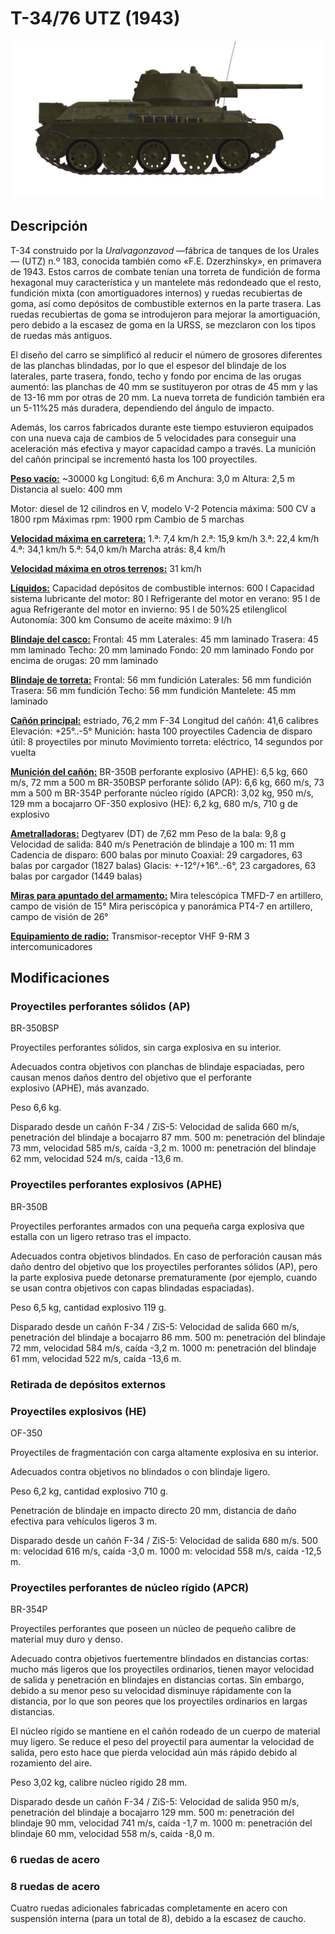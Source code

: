 # T-34/76 UTZ (1943)

![_t34-76uvz-43](../images/_t34-76uvz-43.png)

## Descripción

T-34 construido por la <i>Uralvagonzavod</i> —fábrica de tanques de los Urales— (UTZ) n.º 183, conocida también como «F.E. Dzerzhinsky», en primavera de 1943. Estos carros de combate tenían una torreta de fundición de forma hexagonal muy característica y un mantelete más redondeado que el resto, fundición mixta (con amortiguadores internos) y ruedas recubiertas de goma, así como depósitos de combustible externos en la parte trasera. Las ruedas recubiertas de goma se introdujeron para mejorar la amortiguación, pero debido a la escasez de goma en la URSS, se mezclaron con los tipos de ruedas más antiguos.

El diseño del carro se simplificó al reducir el número de grosores diferentes de las planchas blindadas, por lo que el espesor del blindaje de los laterales, parte trasera, fondo, techo y fondo por encima de las orugas aumentó: las planchas de 40 mm se sustituyeron por otras de 45 mm y las de 13-16 mm por otras de 20 mm. La nueva torreta de fundición también era un 5-11%25 más duradera, dependiendo del ángulo de impacto.

Además, los carros fabricados durante este tiempo estuvieron equipados con una nueva caja de cambios de 5 velocidades para conseguir una aceleración más efectiva y mayor capacidad campo a través. La munición del cañón principal se incrementó hasta los 100 proyectiles.

<b><u>Peso vacío:</u></b> ~30000 kg
Longitud: 6,6 m
Anchura: 3,0 m
Altura: 2,5 m
Distancia al suelo: 400 mm

Motor: diesel de 12 cilindros en V, modelo V-2
Potencia máxima: 500 CV a 1800 rpm
Máximas rpm: 1900 rpm
Cambio de 5 marchas

<b><u>Velocidad máxima en carretera:</u></b>
1.ª: 7,4 km/h
2.ª: 15,9 km/h
3.ª: 22,4 km/h
4.ª: 34,1 km/h
5.ª: 54,0 km/h
Marcha atrás: 8,4 km/h

<b><u>Velocidad máxima en otros terrenos:</u></b> 31 km/h

<b><u>Líquidos:</u></b>
Capacidad depósitos de combustible internos: 600 l
Capacidad sistema lubricante del motor: 80 l
Refrigerante del motor en verano: 95 l de agua
Refrigerante del motor en invierno: 95 l de 50%25 etilenglicol
Autonomía: 300 km
Consumo de aceite máximo: 9 l/h

<b><u>Blindaje del casco:</u></b>
Frontal: 45 mm
Laterales: 45 mm laminado
Trasera: 45 mm laminado
Techo: 20 mm laminado
Fondo: 20 mm laminado
Fondo por encima de orugas: 20 mm laminado

<b><u>Blindaje de torreta:</u></b>
Frontal: 56 mm fundición
Laterales: 56 mm fundición
Trasera: 56 mm fundición
Techo: 56 mm fundición
Mantelete: 45 mm laminado

<b><u>Cañón principal:</u></b> estriado, 76,2 mm F-34
Longitud del cañón: 41,6 calibres
Elevación: +25°..-5°
Munición: hasta 100 proyectiles
Cadencia de disparo útil: 8 proyectiles por minuto
Movimiento torreta: eléctrico, 14 segundos por vuelta

<b><u>Munición del cañón:</u></b>
BR-350B perforante explosivo (APHE): 6,5 kg, 660 m/s, 72 mm a 500 m
BR-350BSP perforante sólido (AP): 6,6 kg, 660 m/s, 73 mm a 500 m
BR-354P perforante núcleo rígido (APCR): 3,02 kg, 950 m/s, 129 mm a bocajarro
OF-350 explosivo (HE): 6,2 kg, 680 m/s, 710 g de explosivo

<b><u>Ametralladoras:</u></b> Degtyarev (DT) de 7,62 mm
Peso de la bala: 9,8 g
Velocidad de salida: 840 m/s
Penetración de blindaje a 100 m: 11 mm
Cadencia de disparo: 600 balas por minuto
Coaxial: 29 cargadores, 63 balas por cargador (1827 balas)
Glacis: +-12°/+16°..-6°, 23 cargadores, 63 balas por cargador (1449 balas)

<b><u>Miras para apuntado del armamento:</u></b>
Mira telescópica TMFD-7 en artillero, campo de visión de 15°
Mira periscópica y panorámica PT4-7 en artillero, campo de visión de 26°

<b><u>Equipamiento de radio:</u></b>
Transmisor-receptor VHF 9-RM
3 intercomunicadores


## Modificaciones


### Proyectiles perforantes sólidos (AP)

BR-350BSP

Proyectiles perforantes sólidos, sin carga explosiva en su interior.

Adecuados contra objetivos con planchas de blindaje espaciadas, pero causan menos daños dentro del objetivo que el perforante explosivo (APHE), más avanzado.

Peso 6,6 kg.

Disparado desde un cañón F-34 / ZiS-5:
Velocidad de salida 660 m/s, penetración del blindaje a bocajarro 87 mm.
500 m: penetración del blindaje 73 mm, velocidad 585 m/s, caída -3,2 m.
1000 m: penetración del blindaje 62 mm, velocidad 524 m/s, caída -13,6 m.


### Proyectiles perforantes explosivos (APHE)

BR-350B

Proyectiles perforantes armados con una pequeña carga explosiva que estalla con un ligero retraso tras el impacto.

Adecuados contra objetivos blindados. En caso de perforación causan más daño dentro del objetivo que los proyectiles perforantes sólidos (AP), pero la parte explosiva puede detonarse prematuramente (por ejemplo, cuando se usan contra objetivos con capas blindadas espaciadas).

Peso 6,5 kg, cantidad explosivo 119 g.

Disparado desde un cañón F-34 / ZiS-5:
Velocidad de salida 660 m/s, penetración del blindaje a bocajarro 86 mm.
500 m: penetración del blindaje 72 mm, velocidad 584 m/s, caída -3,2 m.
1000 m: penetración del blindaje 61 mm, velocidad 522 m/s, caída -13,6 m.


### Retirada de depósitos externos


### Proyectiles explosivos (HE)

OF-350

Proyectiles de fragmentación con carga altamente explosiva en su interior.

Adecuados contra objetivos no blindados o con blindaje ligero.

Peso 6,2 kg, cantidad explosivo 710 g.

Penetración de blindaje en impacto directo 20 mm, distancia de daño efectiva para vehículos ligeros 3 m.

Disparado desde un cañón F-34 / ZiS-5:
Velocidad de salida 680 m/s.
500 m: velocidad 616 m/s, caída -3,0 m.
1000 m: velocidad 558 m/s, caída -12,5 m.


### Proyectiles perforantes de núcleo rígido (APCR)

BR-354P

Proyectiles perforantes que poseen un núcleo de pequeño calibre de material muy duro y denso.

Adecuado contra objetivos fuertementre blindados en distancias cortas: mucho más ligeros que los proyectiles ordinarios, tienen mayor velocidad de salida y penetración en blindajes en distancias cortas. Sin embargo, debido a su menor peso su velocidad disminuye rápidamente con la distancia, por lo que son peores que los proyectiles ordinarios en largas distancias.

El núcleo rígido se mantiene en el cañón rodeado de un cuerpo de material muy ligero. Se reduce el peso del proyectil para aumentar la velocidad de salida, pero esto hace que pierda velocidad aún más rápido debido al rozamiento del aire.

Peso 3,02 kg, calibre núcleo rígido 28 mm.

Disparado desde un cañón F-34 / ZiS-5:
Velocidad de salida 950 m/s, penetración del blindaje a bocajarro 129 mm.
500 m: penetración del blindaje 90 mm, velocidad 741 m/s, caída -1,7 m.
1000 m: penetración del blindaje 60 mm, velocidad 558 m/s, caída -8,0 m.


### 6 ruedas de acero


### 8 ruedas de acero

Cuatro ruedas adicionales fabricadas completamente en acero con suspensión interna (para un total de 8), debido a la escasez de caucho.